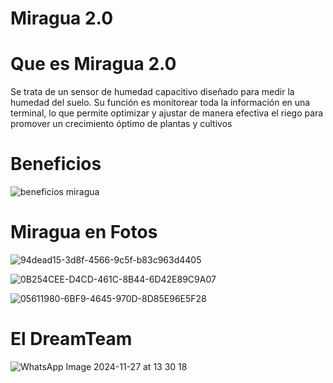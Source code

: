 # Miragua 2.0

# Que es Miragua 2.0

Se trata de un sensor de humedad capacitivo diseñado para medir la humedad del suelo. Su función es monitorear
toda la información en una terminal, lo que permite optimizar y ajustar de manera efectiva el riego para
promover un crecimiento óptimo de plantas y cultivos

# Beneficios

![beneficios miragua](https://github.com/user-attachments/assets/f112fb2c-7070-4fba-bbd0-bc888da673b1)

# Miragua en Fotos

![94dead15-3d8f-4566-9c5f-b83c963d4405](https://github.com/user-attachments/assets/581f2677-790c-4f33-9de4-010436a5c998)

![0B254CEE-D4CD-461C-8B44-6D42E89C9A07](https://github.com/user-attachments/assets/5a1b5cb3-946a-4204-a77c-384d94508c2f)

![05611980-6BF9-4645-970D-8D85E96E5F28](https://github.com/user-attachments/assets/5096632a-e9a2-4bd0-ae62-0151ed98edd6)

# El DreamTeam

![WhatsApp Image 2024-11-27 at 13 30 18](https://github.com/user-attachments/assets/ed8050a9-ee66-4bf0-9e9d-bb2be55f9f2a)

